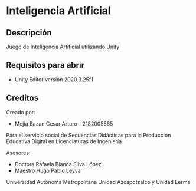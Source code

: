 # Inteligencia Artificial
## Descripción
Juego de Inteligencia Artificial utilizando Unity

## Requisitos para abrir
- Unity Editor version 2020.3.25f1

## Creditos
Creado por:
- Mejia Bazan Cesar Arturo - 2182005565

Para el servicio social de Secuencias Didácticas para la Producción Educativa Digital en Licenciaturas de Ingeniería

Asesores:
- Doctora Rafaela Blanca Silva López
- Maestro Hugo Pablo Leyva

Universidad Autónoma Metropolitana
Unidad Azcapotzalco y Unidad Lerma